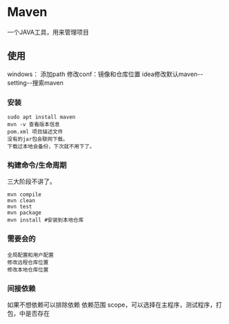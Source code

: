 # Maven
一个JAVA工具，用来管理项目
## 使用
windows：
    添加path
    修改conf：镜像和仓库位置
    idea修改默认maven--setting--搜索maven
### 安装
    sudo apt install maven
    mvn -v 查看版本信息
    pom.xml 项目描述文件
    没有的jar包会联网下载。
    下载过本地会备份，下次就不用下了。
### 构建命令/生命周期
三大阶段不讲了。
```
mvn compile
mvn clean   
mvn test    
mvn package 
mvn install #安装到本地仓库
```
### 需要会的
    全局配置和用户配置
    修改远程仓库位置
    修改本地仓库位置

### 间接依赖
如果不想依赖可以排除依赖
依赖范围 scope，可以选择在主程序，测试程序，打包，中是否存在


